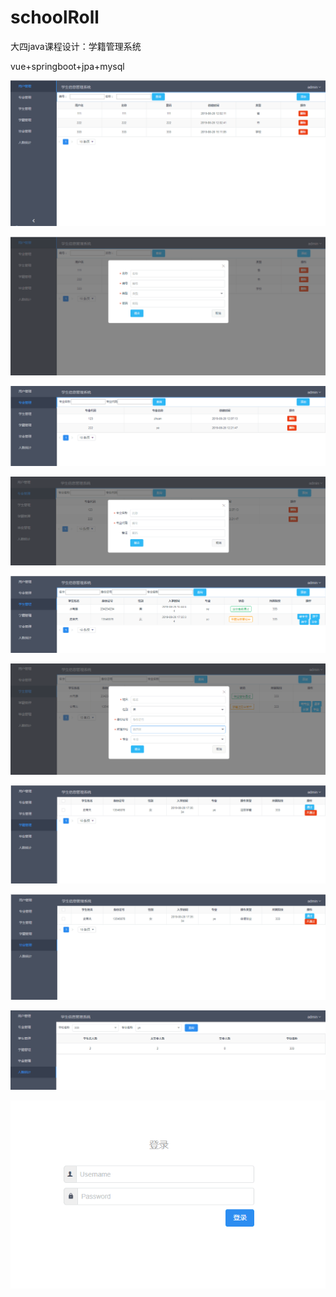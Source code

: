 # schoolRoll
大四java课程设计：学籍管理系统

vue+springboot+jpa+mysql

![](images/1.png)

![](images/2.png)

![](images/3.png)

![](images/4.png)

![](images/5.png)

![](images/6.png)

![](images/7.png)

![](images/8.png)

![](images/9.png)

![](images/10.png)